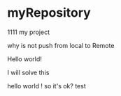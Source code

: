 myRepository
============
1111
my project 

why is not push from local to Remote

Hello world!

I  will solve this 

hello world ! so it's ok? test 
